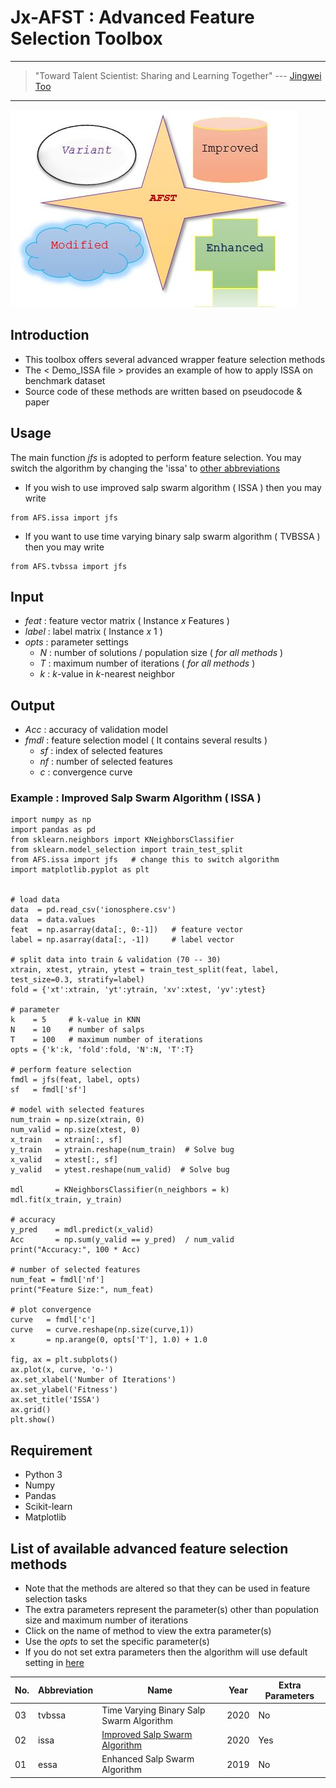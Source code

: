 # Jx-AFST : Advanced Feature Selection Toolbox

---
> "Toward Talent Scientist: Sharing and Learning Together"
>  --- [Jingwei Too](https://jingweitoo.wordpress.com/)
---

![Wheel](https://github.com/JingweiToo/Advanced-Feature-Selection-Toolbox/blob/main/Capture.JPG)


## Introduction

* This toolbox offers several advanced wrapper feature selection methods
* The < Demo_ISSA file > provides an example of how to apply ISSA on benchmark dataset
* Source code of these methods are written based on pseudocode & paper


## Usage
The main function *jfs* is adopted to perform feature selection. You may switch the algorithm by changing the 'issa' to [other abbreviations](/README.md#list-of-available-advanced-feature-selection-methods)
* If you wish to use improved salp swarm algorithm ( ISSA ) then you may write
```code
from AFS.issa import jfs
```
* If you want to use time varying binary salp swarm algorithm ( TVBSSA ) then you may write
```code
from AFS.tvbssa import jfs
```


## Input
* *feat*   : feature vector matrix ( Instance *x* Features )
* *label*  : label matrix ( Instance *x* 1 )
* *opts*   : parameter settings
    + *N* : number of solutions / population size ( *for all methods* )
    + *T* : maximum number of iterations ( *for all methods* )
    + *k* : *k*-value in *k*-nearest neighbor 


## Output
* *Acc*  : accuracy of validation model
* *fmdl* : feature selection model ( It contains several results )
    + *sf* : index of selected features
    + *nf* : number of selected features
    + *c*  : convergence curve
    
    
### Example : Improved Salp Swarm Algorithm ( ISSA ) 
```code 
import numpy as np
import pandas as pd
from sklearn.neighbors import KNeighborsClassifier
from sklearn.model_selection import train_test_split
from AFS.issa import jfs   # change this to switch algorithm 
import matplotlib.pyplot as plt


# load data
data  = pd.read_csv('ionosphere.csv')
data  = data.values
feat  = np.asarray(data[:, 0:-1])   # feature vector
label = np.asarray(data[:, -1])     # label vector

# split data into train & validation (70 -- 30)
xtrain, xtest, ytrain, ytest = train_test_split(feat, label, test_size=0.3, stratify=label)
fold = {'xt':xtrain, 'yt':ytrain, 'xv':xtest, 'yv':ytest}

# parameter
k    = 5     # k-value in KNN
N    = 10    # number of salps
T    = 100   # maximum number of iterations
opts = {'k':k, 'fold':fold, 'N':N, 'T':T}

# perform feature selection
fmdl = jfs(feat, label, opts)
sf   = fmdl['sf']

# model with selected features
num_train = np.size(xtrain, 0)
num_valid = np.size(xtest, 0)
x_train   = xtrain[:, sf]
y_train   = ytrain.reshape(num_train)  # Solve bug
x_valid   = xtest[:, sf]
y_valid   = ytest.reshape(num_valid)  # Solve bug

mdl       = KNeighborsClassifier(n_neighbors = k) 
mdl.fit(x_train, y_train)

# accuracy
y_pred    = mdl.predict(x_valid)
Acc       = np.sum(y_valid == y_pred)  / num_valid
print("Accuracy:", 100 * Acc)

# number of selected features
num_feat = fmdl['nf']
print("Feature Size:", num_feat)

# plot convergence
curve   = fmdl['c']
curve   = curve.reshape(np.size(curve,1))
x       = np.arange(0, opts['T'], 1.0) + 1.0

fig, ax = plt.subplots()
ax.plot(x, curve, 'o-')
ax.set_xlabel('Number of Iterations')
ax.set_ylabel('Fitness')
ax.set_title('ISSA')
ax.grid()
plt.show()
```


## Requirement

* Python 3 
* Numpy
* Pandas
* Scikit-learn
* Matplotlib


## List of available advanced feature selection methods
* Note that the methods are altered so that they can be used in feature selection tasks
* The extra parameters represent the parameter(s) other than population size and maximum number of iterations
* Click on the name of method to view the extra parameter(s)
* Use the *opts* to set the specific parameter(s)
* If you do not set extra parameters then the algorithm will use default setting in [here](/Description.md)


| No. | Abbreviation | Name                                                                                        | Year | Extra Parameters |
|-----|--------------|---------------------------------------------------------------------------------------------|------|------------------|
| 03  | tvbssa       | Time Varying Binary Salp Swarm Algorithm                                                    | 2020 | No               |
| 02  | issa         | [Improved Salp Swarm Algorithm](/Description.md#improved-salp-swarm-algorithm-issa)         | 2020 | Yes              |
| 01  | essa         | Enhanced Salp Swarm Algorithm                                                               | 2019 | No               |


